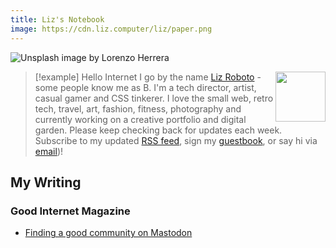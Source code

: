 ```yaml
---
title: Liz's Notebook
image: https://cdn.liz.computer/liz/paper.png
---
```

<link rel="me" href="https://social.lol/@binarydigit"/>
<link rel="me" href="mailto:liz@foobox.com">

![Unsplash image by Lorenzo Herrera](/images/unsplash-banner.png)

> [!example] Hello Internet
> I go by the name <span class="h-card"><a href="http://liz.computer/" class="u-url u-uid"><img class="h-card" src="https://binarycdn.b-cdn.net/liz/smol-flopp.png" width="80" align="right"/>Liz Roboto</a></span> - some people know me as B. I'm a tech director, artist, casual gamer and CSS tinkerer. I love the small web, retro tech, travel, art, fashion, fitness, photography and currently working on a creative portfolio and digital garden. Please keep checking back for updates each week. Subscribe to my updated <a href="/index.xml">RSS feed</a>, sign my <a href="/guestbook/">guestbook</a>, or say hi via <a href="/about#contact/">email</a>)!
> <br>

## My Writing

### Good Internet Magazine
- [Finding a good community on Mastodon](https://goodinternetmagazine.com/finding-a-good-community-on-mastodon/)
